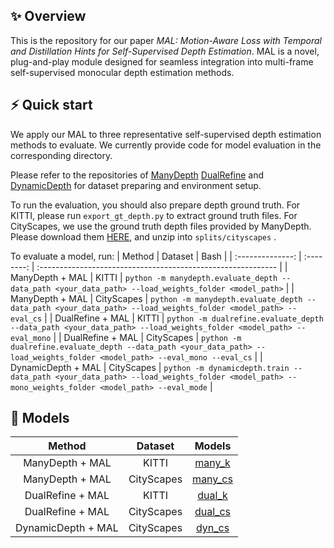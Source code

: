 ## :sparkles: Overview

This is the repository for our paper *MAL: Motion-Aware Loss with Temporal and Distillation Hints
for Self-Supervised Depth Estimation*. MAL is a novel, plug-and-play module designed for seamless integration into multi-frame self-supervised monocular depth estimation methods.



## :zap: Quick start

We apply our MAL to three representative self-supervised depth estimation methods to evaluate. We currently provide code for model evaluation in the corresponding directory.

Please refer to the repositories of [ManyDepth](https://github.com/nianticlabs/manydepth) [DualRefine](https://github.com/antabangun/DualRefine/tree/main) and [DynamicDepth](https://github.com/AutoAILab/DynamicDepth/tree/main) for dataset preparing and environment setup. 

To run the evaluation, you should also prepare depth ground truth. For KITTI, please run `export_gt_depth.py` to extract ground truth files. For CityScapes, we use the ground truth depth files provided by ManyDepth. Please download them [HERE](https://storage.googleapis.com/niantic-lon-static/research/manydepth/gt_depths_cityscapes.zip), and unzip into `splits/cityscapes` .

To evaluate a model, run:
|      Method      |  Dataset   |                            Bash                            |
| :--------------: | :--------: | :----------------------------------------------------------- |
| ManyDepth + MAL  |   KITTI    | ```python -m manydepth.evaluate_depth --data_path <your_data_path> --load_weights_folder <model_path>``` |
| ManyDepth + MAL  | CityScapes | ```python -m manydepth.evaluate_depth --data_path <your_data_path> --load_weights_folder <model_path> --eval_cs``` |
| DualRefine + MAL |   KITTI    | ```python -m dualrefine.evaluate_depth --data_path <your_data_path> --load_weights_folder <model_path> --eval_mono``` |
| DualRefine + MAL | CityScapes | ```python -m dualrefine.evaluate_depth --data_path <your_data_path> --load_weights_folder <model_path> --eval_mono --eval_cs``` |
| DynamicDepth + MAL | CityScapes | ```python -m dynamicdepth.train --data_path <your_data_path> --load_weights_folder <model_path> --mono_weights_folder <model_path> --eval_mode``` |




## :file_folder: Models

|      Method      |  Dataset   |                            Models                            |
| :--------------: | :--------: | :----------------------------------------------------------: |
| ManyDepth + MAL  |   KITTI    | [many_k](https://drive.google.com/drive/folders/1seIentzd44FOSbA29rYDNrRcB4CSVzPt?usp=drive_link) |
| ManyDepth + MAL  | CityScapes | [many_cs](https://drive.google.com/drive/folders/1TWXTTENZZA_1yuhBIweGvjQoPLS6Jvun?usp=drive_link) |
| DualRefine + MAL |   KITTI    | [dual_k](https://drive.google.com/drive/folders/10vtBMZCU8OxC8QD4wKu2ur0oVjsdHAjz?usp=drive_link) |
| DualRefine + MAL | CityScapes | [dual_cs](https://drive.google.com/drive/folders/1lR_TKoYyUGqgvj37WafRE67maXn42UOO?usp=drive_link) |
| DynamicDepth + MAL | CityScapes | [dyn_cs](https://drive.google.com/drive/folders/1ggh_Kfxq5c0m7EjqA5oK3REIb7X4VmxH?usp=share_link) |

